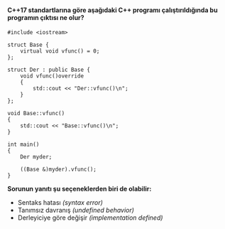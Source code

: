 #### C++17 standartlarına göre aşağıdaki C++ programı çalıştırıldığında bu programın çıktısı ne olur?


```
#include <iostream>
 
struct Base {
	virtual void vfunc() = 0;
};
 
struct Der : public Base {
	void vfunc()override
	{
		std::cout << "Der::vfunc()\n";
	}
};
 
void Base::vfunc()
{
	std::cout << "Base::vfunc()\n";
}
 
int main()
{
	Der myder;
 
	((Base &)myder).vfunc();
}
```

__Sorunun yanıtı şu seçeneklerden biri de olabilir:__

+ Sentaks hatası *(syntax error)*
+ Tanımsız davranış *(undefined behavior)*
+ Derleyiciye göre değişir *(implementation defined)*

